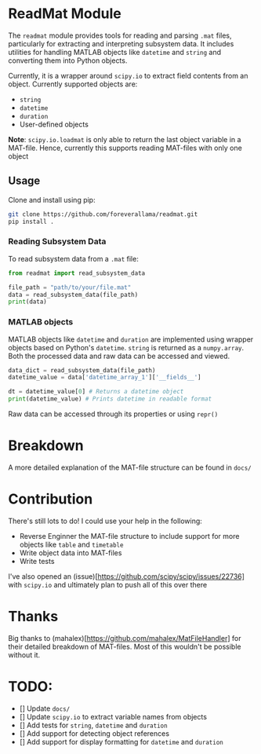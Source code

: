 # ReadMat Module

The `readmat` module provides tools for reading and parsing `.mat` files, particularly for extracting and interpreting subsystem data. It includes utilities for handling MATLAB objects like `datetime` and `string` and converting them into Python objects.

Currently, it is a wrapper around `scipy.io` to extract field contents from an object. Currently supported objects are:
- `string` 
- `datetime`
- `duration`
- User-defined objects

**Note**: `scipy.io.loadmat` is only able to return the last object variable in a MAT-file. Hence, currently this supports reading MAT-files with only one object

## Usage

Clone and install using pip:

```bash
git clone https://github.com/foreverallama/readmat.git
pip install .
```

### Reading Subsystem Data
To read subsystem data from a `.mat` file:

```python
from readmat import read_subsystem_data

file_path = "path/to/your/file.mat"
data = read_subsystem_data(file_path)
print(data)
```

### MATLAB objects

MATLAB objects like `datetime` and `duration` are implemented using wrapper objects based on Python's `datetime`. `string` is returned as a `numpy.array`. Both the processed data and raw data can be accessed and viewed.

```python
data_dict = read_subsystem_data(file_path)
datetime_value = data['datetime_array_1']['__fields__']

dt = datetime_value[0] # Returns a datetime object
print(datetime_value) # Prints datetime in readable format
```

Raw data can be accessed through its properties or using `repr()`

# Breakdown

A more detailed explanation of the MAT-file structure can be found in `docs/`

# Contribution

There's still lots to do! I could use your help in the following:
- Reverse Enginner the MAT-file structure to include support for more objects like `table` and `timetable`
- Write object data into MAT-files
- Write tests

I've also opened an (issue)[https://github.com/scipy/scipy/issues/22736] with `scipy.io` and ultimately plan to push all of this over there

# Thanks

Big thanks to (mahalex)[https://github.com/mahalex/MatFileHandler] for their detailed breakdown of MAT-files. Most of this wouldn't be possible without it.

# TODO:
- [] Update `docs/`
- [] Update `scipy.io` to extract variable names from objects
- [] Add tests for `string`, `datetime` and `duration`
- [] Add support for detecting object references
- [] Add support for display formatting for `datetime` and `duration`
